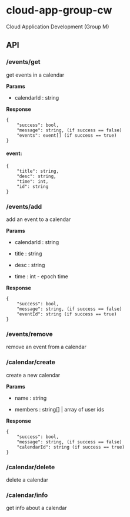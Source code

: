 # cloud-app-group-cw
Cloud Application Development (Group M)

## API
### /events/get
get events in a calendar

**Params**

* calendarId : string

**Response**

```
{
    "success": bool,
    "message": string, (if success == false)
    "events": event[] (if success == true)
}
```

#### event:

```
{
    "title": string,
    "desc": string,
    "time": int,
    "id": string
}
```

### /events/add
add an event to a calendar

**Params**

* calendarId : string

* title : string

* desc : string

* time : int - epoch time

**Response**

```
{
    "success": bool,
    "message": string, (if success == false)
    "eventId": string (if success == true)
}
```

### /events/remove
remove an event from a calendar

### /calendar/create
create a new calendar

**Params**

* name : string

* members : string[] | array of user ids

**Response**

```
{
    "success": bool,
    "message": string, (if success == false)
    "calendarId": string (if success == true)
}
```

### /calendar/delete
delete a calendar

### /calendar/info
get info about a calendar